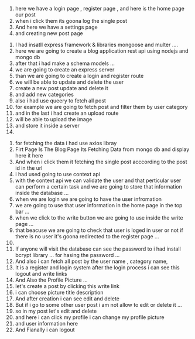 <!-- Firt Of all i created a frontend Part Using react and fucntional component and usin react router dom and page link  -->
<!-- First Part  -->
1. here we have a login page , register page , and here is the home page our post 
2. when i click them its goona log the single post 
3. And here we have a settings page 
4. and creating new post page 

<!-- Second Part  -->
1. I had insatll express framework & libraries mongoose and multer .... 
2. here we are going to create a blog application rest api using nodejs and mongo db 
3. after that i had make a schema models ... 
2. we are going to create an express server 
3. than we are going to create a login and register route 
4. we will be able to update and delete the user
5. create a new post update and delete it 
6. and add new categories  
7. also i had use queery to fetch all post 
8. for example we are going to fetch post and filter them  by user category 
9. and in the last i had create an upload route 
10. will be able to upload the image 
11. and store it inside a server
12. 




<!-- HERE I HAD CREATED A BLOG WEBSITE USING REACT NODE JS AND MONGODB..... -->
<!-- in third part i had going to design the complete application  -->
1. for fetching the data i had use axios libray
2. Firt Page Is The Blog Page Its Fetching Data from mongo db and display here it here
3. And when i click them it fetching the single post acccording to the post id in the url 
4. i had used  going to use context api 
4. with the context api we can validate the user and that perticular user can perform a certain task and we are going to store that    information inside the database ... 
5. when we are login we are going to have the user infromation 
6. we are going to use that user information in the home page in the top bar ... 
7. when we click to the write button we are going to use inside the write page ...
8. that beacuse we are going to check that user is loged in user or not  if there is no user it's goona redirected to the register page ...
9. 
3. If anyone will visit the database can see the password to i had install bcrypt library ... for hasing the password ... 
3. And also i can fetch all post by the user name , category name, 
4. It is a register and login system after the login process i can see this logout and write links 
5. And Also the Profile Picture  ... 
6. let's create a post by clicking this write link 
7. i can choose picture  title description 
8. And after creation i can see edit and delete
9. But if i go to some other user post i am not allow to edit or delete it ... 
10. so in my post let's edit and delete
11. and here i can click my profile i can change my profile picture 
12. and user information here 
13. And Fianally i can logout   

